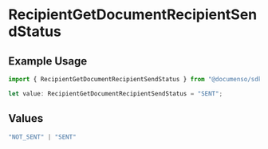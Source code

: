 # RecipientGetDocumentRecipientSendStatus

## Example Usage

```typescript
import { RecipientGetDocumentRecipientSendStatus } from "@documenso/sdk-typescript/models/operations";

let value: RecipientGetDocumentRecipientSendStatus = "SENT";
```

## Values

```typescript
"NOT_SENT" | "SENT"
```